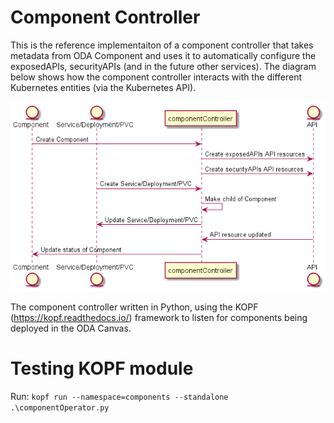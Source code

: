 # Component Controller

This is the reference implementaiton of a component controller that takes metadata from ODA Component and uses it to automatically configure the exposedAPIs, securityAPIs (and in the future other services). The diagram below shows how the component controller interacts with the different Kubernetes entities (via the Kubernetes API).



![Sequence diagram](documentation/componentSequence.png)



The component controller written in Python, using the KOPF (https://kopf.readthedocs.io/) framework to listen for components being deployed in the ODA Canvas. 


# Testing KOPF module

Run: `kopf run --namespace=components --standalone .\componentOperator.py`

